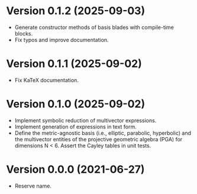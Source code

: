 # Version 0.1.2 (2025-09-03)

  * Generate constructor methods of basis blades with compile-time blocks.
  * Fix typos and improve documentation.

# Version 0.1.1 (2025-09-02)

  * Fix KaTeX documentation.

# Version 0.1.0 (2025-09-02)

  * Implement symbolic reduction of multivector expressions.
  * Implement generation of expressions in text form.
  * Define the metric-agnostic basis (i.e., elliptic, parabolic, hyperbolic) and the multivector
    entities of the projective geometric algebra (PGA) for dimensions N < 6. Assert the Cayley
    tables in unit tests.

# Version 0.0.0 (2021-06-27)

  * Reserve name.
